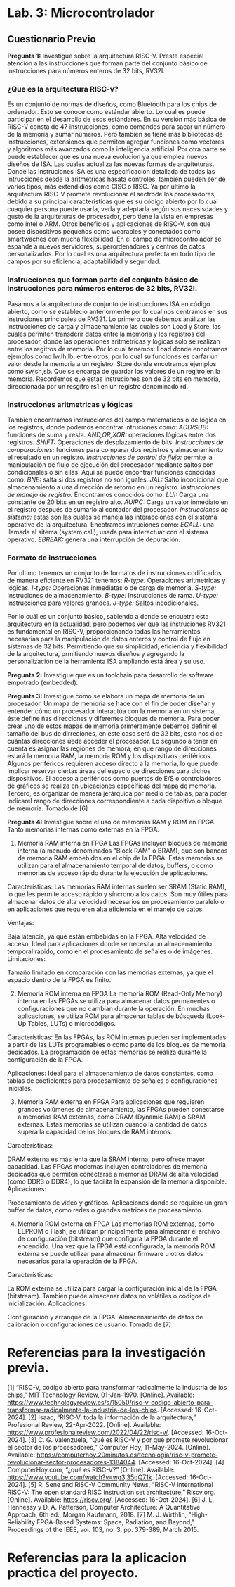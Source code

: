 # Lab. 3: Microcontrolador
## Cuestionario Previo

**Pregunta 1:**  Investigue sobre la arquitectura RISC-V. Preste especial atención a las instrucciones que
 forman parte del conjunto básico de instrucciones para números enteros de 32 bits, RV32I.
### ¿Que es la arquitectura RISC-v?
Es un conjunto de normas de diseños, como Bluetooth para los chips de ordenador. Esto se conoce como estándar abierto. Lo 
cual es puede participar en el desarrollo de esos estándares.
En su versión más básica de RISC-V consta de 47 instrucciones, como comandos para sacar un número de la memoria y 
sumar números. Pero también se tiene más bibliotecas de instrucciones, extensiones que permiten agregar funciones como vectores y algoritmos más avanzados como la inteligencia artificial.
Por otra parte se puede establecer que es una nueva evolucion ya que emplea nuevos diseños de ISA. Las cuales actualiza 
las nuevas formas de arquiteturas. 
Donde las instruciones ISA es una especificación detallada de todas las intrucciones desde la aritmetricas 
hasata controles, también pueden ser de varios tipos, más extendidios como CISC o RISC.
Ya por ultimo la arquitectura RISC-V promete revolucionar el sectrode los procesadores, debido a su principal caracteristicas que es su código abierto
por lo cual cuaquier persona puede usarla, verla y adeptarla según sus necesisdades y gusto de la arquiteturas de procesador, pero tiene la vista en empresas como intel
o ARM.
Otros beneficios y aplicaciones de RISC-V, son que posee dispositivos pequeños como wearables y conectados como smartwaches con mucha flexibilidad.
En el campo de microcontrolador se espande a nuevos servidores, superordenadores y centros de datos personalizados. Por lo cual 
es una arquitectura perfecta en todo tipo de campos por su eficiencia, adaptabilidad y seguridad. 
###  Instrucciones que forman parte del conjunto básico de instrucciones para números enteros de 32 bits, RV32I.
Pasamos a la arquitectura de conjunto de instrucciones ISA en código abierto, como se establecio anteriormente por lo cual nos centramos en sus instruciones principales de RV321.
Lo primero que debemos análizar las instrucciones de carga y almacenamiento las cuales son Load y Store, las cuales permiten transderir datos entre la memoria y los registros del procesador,
donde las operaciones aritmétricas y lógicas solo se realizan entre los regitros de memoria. Por lo cual tenemos:
Load donde encotramos ejemplos como lw,lh,lb, entre otros, por lo cual su funciones es carfar un valor desde la memoria a un registro.
Store donde encotramos ejemplos como sw,sh,sb. Que se encarga de guardar los valores de un regitro en la memoria. 
Recordemos que estas instruciones son de 32 bits en memoria, direccionada por un resgitro rs1 en un registro denominado rd.

### Instrucciones aritmetricas y lógicas
También encontramos instrucciones del campo matematicos o de lógica en los registros, donde podemos encontrar intruciones como:
*ADD/SUB:* funciones de suma y resta.
*AND,OR,XOR:* operaciones lógicas entre dos registros. 
*SHIFT:* Operaciones de desplazamiento de bits. 
*Instrucciones de comparaciones:* funciones para comparar dos registros y almacenamiento el resultado en un registro. 
*Instrucciones de control de flujo:* permite la manipulación de flujo de ejecución del procesador mediante saltos con condicionales o sin ellas. 
Aqui se puede encontrar funciones conocidas como:
*BNE:* salta si dos registros no son iguales.
*JAL:* Salto incodicional que almacenamiento a una dirrección de retorno en un registro.
*Instrucciones de manejo de registro:* Encontramos conocidos como:
*LUI:* Carga una constante de 20 bits en un registro alto.
*AUIPC:* Carga un valor inmediato en el registro después de sumarlo al contador del procesador. 
*Instrucciones de sistema:* estas son las cuales se maneja las interacciones con el sistema operativo de la arquitectura. Encotramos intruciones 
como:
*ECALL:* una llamada al sitema (system call), usada para interactuar con el sistema operativo. 
*EBREAK:* genera una interrupción de depuración.

### Formato de instrucciones
Por ultimo tenemos un conjunto de formatos de instrucciones codificados de manera eficiente en RV321 tenemos:
*R-type:* Operaciones aritmetricas y lógicas.
*I-type:* Operaciones inmediatas o de carga de memoria.
*S-type:* Instruciones de almacenamiento.
*B-type:* Instrucciones de rama.
*U-type:* Instrucciones para valores grandes.
*J-type:* Saltos incodicionales. 

Por lo cuál es un conjunto básico, sabiendo a donde se encuetra esta arquitectura en la actualidad, 
pero podemos ver que las instruciones RV321 es fundamental en RISC-V, proporcionando todas las herramientas
necesarias para la manipulación de datos enteros y control de flujo en sistemas de 32 bits. 
Permitiendo que su simplicidad, eficiencia y flexibilidad de la arquitectura, prmitiendo nuevos diseños y agregando la personalización
de la herramienta ISA ampliando está área y su uso. 

**Pregunta 2:** Investigue que es un toolchain para desarrollo de software empotrado (embedded).

**Pregunta 3:** Investigue como se elabora un mapa de memoria de un procesador.
 Un mapa de memoria se hace con el fin de poder diseñar y entender cómo un procesador interactúa con la memoria en un sistema, éste define ñas direcciones y diferentes bloques de memoria. 
 Para poder crear uno de estos mapas de memoria primeramente debemos definir el tamaño del bus de dirreciones, en este caso será de 32 bits, esto nos dice cuántas direcciones úede acceder el procesador.
 Lo segundo a tener en cuenta es asignar las regiones de memora, en qué rango de direcciones estará la memoria RAM, la memoria ROM y los dispositivos periféricos. Algunos periféricos requieren acceso directo a la memoria, lo que puede implicar reservar ciertas áreas del espacio de direcciones para dichos dispositivos. El acceso a periféricos como puertos de E/S o controladores de gráficos se realiza en ubicaciones específicas del mapa de memoria.
 Tercero, es organizar de manera jerárquica por medio de tablas, para poder indicarel rango de direcciones correspondiente a cada dispoitivo o bloque de memoria.
Tomado de [6]

**Pregunta 4:**  Investigue sobre el uso de memorias RAM y ROM en FPGA. Tanto memorias internas como
 externas en la FPGA.
 1. Memoria RAM interna en FPGA
Las FPGAs incluyen bloques de memoria interna (a menudo denominados "Block RAM" o BRAM), que son bancos de memoria RAM embebidos en el chip de la FPGA. Estas memorias se utilizan para el almacenamiento temporal de datos, buffers, o como memorias de acceso rápido durante la ejecución de aplicaciones.

Características: Las memorias RAM internas suelen ser SRAM (Static RAM), lo que les permite acceso rápido y síncrono a los datos. Son muy útiles para almacenar datos de alta velocidad necesarios en procesamiento paralelo o en aplicaciones que requieren alta eficiencia en el manejo de datos.

Ventajas:

Baja latencia, ya que están embebidas en la FPGA.
Alta velocidad de acceso.
Ideal para aplicaciones donde se necesita un almacenamiento temporal rápido, como en el procesamiento de señales o de imágenes.
Limitaciones:

Tamaño limitado en comparación con las memorias externas, ya que el espacio dentro de la FPGA es finito.

 2. Memoria ROM interna en FPGA
La memoria ROM (Read-Only Memory) interna en las FPGAs se utiliza para almacenar datos permanentes o configuraciones que no cambian durante la operación. En muchas aplicaciones, se utiliza ROM para almacenar tablas de búsqueda (Look-Up Tables, LUTs) o microcódigos.

Características: En las FPGAs, las ROM internas pueden ser implementadas a partir de las LUTs programables o como parte de los bloques de memoria dedicados. La programación de estas memorias se realiza durante la configuración de la FPGA.

Aplicaciones: Ideal para el almacenamiento de datos constantes, como tablas de coeficientes para procesamiento de señales o configuraciones iniciales.

 3. Memoria RAM externa en FPGA
Para aplicaciones que requieren grandes volúmenes de almacenamiento, las FPGAs pueden conectarse a memorias RAM externas, como DRAM (Dynamic RAM) o SRAM externas. Estas memorias se utilizan cuando la cantidad de datos supera la capacidad de los bloques de RAM internos.

Características:

DRAM externa es más lenta que la SRAM interna, pero ofrece mayor capacidad.
Las FPGAs modernas incluyen controladores de memoria dedicados que permiten conectarse a memorias DRAM de alta velocidad (como DDR3 o DDR4), lo que facilita la expansión de la memoria disponible.
Aplicaciones:

Procesamiento de video y gráficos.
Aplicaciones donde se requiere un gran buffer de datos, como redes o grandes matrices de procesamiento.

 4. Memoria ROM externa en FPGA
Las memorias ROM externas, como EEPROM o Flash, se utilizan principalmente para almacenar el archivo de configuración (bitstream) que configura la FPGA durante el encendido. Una vez que la FPGA está configurada, la memoria ROM externa se puede utilizar para almacenar firmware u otros datos necesarios para la operación de la FPGA.

Características:

La ROM externa se utiliza para cargar la configuración inicial de la FPGA (bitstream).
También puede almacenar datos no volátiles o códigos de inicialización.
Aplicaciones:

Configuración y arranque de la FPGA.
Almacenamiento de datos de calibración o configuraciones de usuario.
Tomado de [7]

# Referencias para la investigación previa.
[1]	“RISC-V, código abierto para transformar radicalmente la industria de los chips,” MIT Technology Review, 01-Jan-1970. [Online]. Available: https://www.technologyreview.es/s/15050/risc-v-codigo-abierto-para-transformar-radicalmente-la-industria-de-los-chips. [Accessed: 16-Oct-2024].
[2]	Isaac, “RISC-V: toda la información de la arquitectura,” Profesional Review, 22-Apr-2022. [Online]. Available: https://www.profesionalreview.com/2022/04/22/risc-v/. [Accessed: 16-Oct-2024].
[3]	C. G. Valenzuela, “Qué es RISC-V y por qué promete revolucionar el sector de los procesadores,” Computer Hoy, 11-May-2024. [Online]. Available: https://computerhoy.20minutos.es/tecnologia/risc-v-promete-revolucionar-sector-procesadores-1384044. [Accessed: 16-Oct-2024].
[4]	ComputerHoy.com, “¿qué es RISC-V?” [Online]. Available: https://www.youtube.com/watch?v=wg3j35gQ71k. [Accessed: 16-Oct-2024].
[5]	R. Sene and RISC-V Community News, “RISC-V international RISC-V: The open standard RISC instruction set architecture,” Riscv.org. [Online]. Available: https://riscv.org/. [Accessed: 16-Oct-2024].
[6] J. L. Hennessy y D. A. Patterson, Computer Architecture: A Quantitative Approach, 6th ed., Morgan Kaufmann, 2018.
[7] M. J. Wirthlin, "High-Reliability FPGA-Based Systems: Space, Radiation, and Beyond," Proceedings of the IEEE, vol. 103, no. 3, pp. 379-389, March 2015.







# Referencias para la aplicacion practica del proyecto. 
